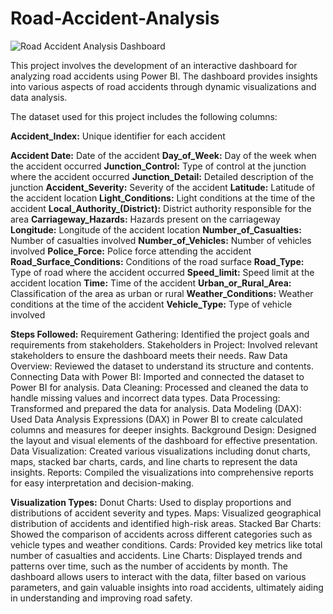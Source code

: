 # Road-Accident-Analysis
![Road Accident Analysis Dashboard](https://github.com/user-attachments/assets/e0e6e8a4-db24-417e-8b0b-814b4500c810)


This project involves the development of an interactive dashboard for analyzing road accidents using Power BI. The dashboard provides insights into various aspects of road accidents through dynamic visualizations and data analysis.

The dataset used for this project includes the following columns:

**Accident_Index:** Unique identifier for each accident


**Accident Date:** Date of the accident
**Day_of_Week:** Day of the week when the accident occurred
**Junction_Control:** Type of control at the junction where the accident occurred
**Junction_Detail:** Detailed description of the junction
**Accident_Severity:** Severity of the accident
**Latitude:** Latitude of the accident location
**Light_Conditions:** Light conditions at the time of the accident
**Local_Authority_(District):** District authority responsible for the area
**Carriageway_Hazards:** Hazards present on the carriageway
**Longitude:** Longitude of the accident location
**Number_of_Casualties:** Number of casualties involved
**Number_of_Vehicles:** Number of vehicles involved
**Police_Force:** Police force attending the accident
**Road_Surface_Conditions:** Conditions of the road surface
**Road_Type:** Type of road where the accident occurred
**Speed_limit:** Speed limit at the accident location
**Time:** Time of the accident
**Urban_or_Rural_Area:** Classification of the area as urban or rural
**Weather_Conditions:** Weather conditions at the time of the accident
**Vehicle_Type:** Type of vehicle involved




**Steps Followed:**
Requirement Gathering: Identified the project goals and requirements from stakeholders.
Stakeholders in Project: Involved relevant stakeholders to ensure the dashboard meets their needs.
Raw Data Overview: Reviewed the dataset to understand its structure and contents.
Connecting Data with Power BI: Imported and connected the dataset to Power BI for analysis.
Data Cleaning: Processed and cleaned the data to handle missing values and incorrect data types.
Data Processing: Transformed and prepared the data for analysis.
Data Modeling (DAX): Used Data Analysis Expressions (DAX) in Power BI to create calculated columns and measures for deeper insights.
Background Design: Designed the layout and visual elements of the dashboard for effective presentation.
Data Visualization: Created various visualizations including donut charts, maps, stacked bar charts, cards, and line charts to represent the data insights.
Reports: Compiled the visualizations into comprehensive reports for easy interpretation and decision-making.




**Visualization Types:**
Donut Charts: Used to display proportions and distributions of accident severity and types.
Maps: Visualized geographical distribution of accidents and identified high-risk areas.
Stacked Bar Charts: Showed the comparison of accidents across different categories such as vehicle types and weather conditions.
Cards: Provided key metrics like total number of casualties and accidents.
Line Charts: Displayed trends and patterns over time, such as the number of accidents by month.
The dashboard allows users to interact with the data, filter based on various parameters, and gain valuable insights into road accidents, ultimately aiding in understanding and improving road safety.
